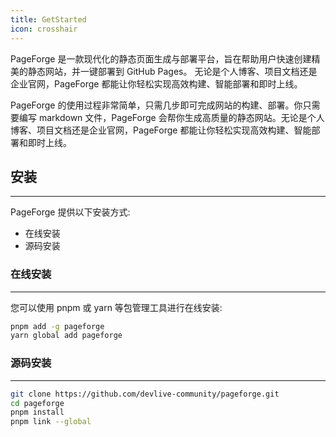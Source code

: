 ```yaml
---
title: GetStarted
icon: crosshair
---
```


PageForge 是一款现代化的静态页面生成与部署平台，旨在帮助用户快速创建精美的静态网站，并一键部署到 GitHub Pages。 无论是个人博客、项目文档还是企业官网，PageForge 都能让你轻松实现高效构建、智能部署和即时上线。

PageForge 的使用过程非常简单，只需几步即可完成网站的构建、部署。你只需要编写 markdown 文件，PageForge 会帮你生成高质量的静态网站。无论是个人博客、项目文档还是企业官网，PageForge 都能让你轻松实现高效构建、智能部署和即时上线。

## 安装

---

PageForge 提供以下安装方式:

- 在线安装
- 源码安装

### 在线安装

---

您可以使用 pnpm 或 yarn 等包管理工具进行在线安装:

```bash
pnpm add -g pageforge
yarn global add pageforge
```

### 源码安装

---

```bash
git clone https://github.com/devlive-community/pageforge.git
cd pageforge
pnpm install
pnpm link --global
```